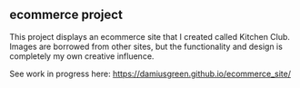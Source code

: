 ## ecommerce project

This project displays an ecommerce site that I created called Kitchen Club. 
Images are borrowed from other sites, but the functionality and design is 
completely my own creative influence. 

See work in progress here: https://damiusgreen.github.io/ecommerce_site/
